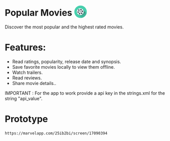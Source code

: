 # Popular Movies <img height="40px" style="vertical-align:text-bottom" src="/app/src/main/res/mipmap-xxhdpi/ic_launcher.png"/>
Discover the most popular and the highest rated movies.

# Features:

* Read ratings, popularity, release date and synopsis.
* Save favorite movies locally to view them offline.
* Watch trailers.
* Read reviews.
* Share movie details..

IMPORTANT : For the app to work provide a api key in the strings.xml for the string "api_value".


# Prototype

    https://marvelapp.com/25ib2bi/screen/17090394
